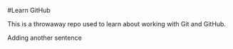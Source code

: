 

#Learn GitHub

This is a throwaway repo used to learn about working with Git and GitHub.

Adding another sentence

